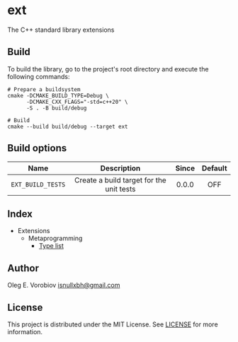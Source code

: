 # ext

The C++ standard library extensions

## Build

To build the library, go to the project's root directory and execute the following commands:

```shell
# Prepare a buildsystem
cmake -DCMAKE_BUILD_TYPE=Debug \
      -DCMAKE_CXX_FLAGS="-std=c++20" \
      -S . -B build/debug

# Build
cmake --build build/debug --target ext
```

## Build options

|       Name        |               Description                | Since | Default |
|:-----------------:|:----------------------------------------:|:-----:|:-------:|
| `EXT_BUILD_TESTS` | Create a build target for the unit tests | 0.0.0 |   OFF   |

## Index

- Extensions
  - Metaprogramming
    - [Type list](include/ext/type_list.hpp)

## Author

Oleg E. Vorobiov <isnullxbh@gmail.com>

## License

This project is distributed under the MIT License. See [LICENSE](LICENSE) for more information.
